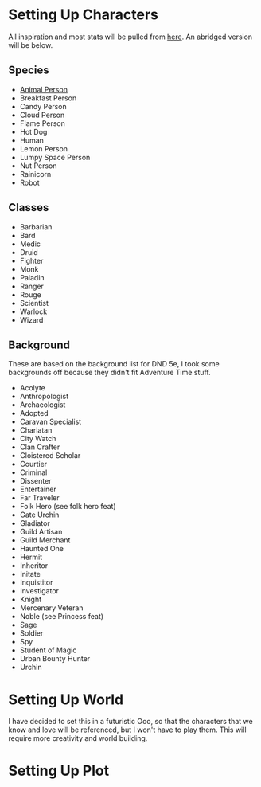 # Setting Up Characters
All inspiration and most stats will be pulled from [here](https://www.tribality.com/2015/11/27/adventure-time-for-dd-5e-part-1-species/). An abridged version will be below.
## Species
* [Animal Person](../Pages/AnimalPerson.md)
* Breakfast Person
* Candy Person
* Cloud Person
* Flame Person
* Hot Dog
* Human
* Lemon Person
* Lumpy Space Person
* Nut Person
* Rainicorn
* Robot
## Classes
* Barbarian
* Bard
* Medic
* Druid
* Fighter
* Monk
* Paladin
* Ranger
* Rouge
* Scientist
* Warlock
* Wizard
## Background
These are based on the background list for DND 5e, I took some backgrounds off because they didn't fit Adventure Time stuff. 
* Acolyte
* Anthropologist
* Archaeologist
* Adopted
* Caravan Specialist
* Charlatan
* City Watch
* Clan Crafter
* Cloistered Scholar
* Courtier
* Criminal
* Dissenter
* Entertainer
* Far Traveler
* Folk Hero (see folk hero feat)
* Gate Urchin
* Gladiator
* Guild Artisan
* Guild Merchant
* Haunted One
* Hermit
* Inheritor
* Initate
* Inquistitor
* Investigator
* Knight
* Mercenary Veteran
* Noble (see Princess feat)
* Sage
* Soldier
* Spy
* Student of Magic
* Urban Bounty Hunter
* Urchin

# Setting Up World
I have decided to set this in a futuristic Ooo, so that the characters that we know and love will be referenced, but I won't have to play them. This will require more creativity and world building.
# Setting Up Plot

